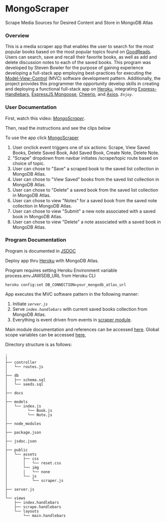 # MongoScraper
Scrape Media Sources for Desired Content and Store in MongoDB Atlas

### Overview
This is a media scraper app that enables the user to search for the most popular books based on the most popular topics found on [GoodReads](https://www.goodreads.com/).  Users can search, save and recall their favorite books, as well as add and delete discussion notes to each of the saved books.
This program was developed by Steven Bowler for the purpose of gaining experience developing a full-stack app employing best-practices for executing the [Model-View-Control](https://en.wikipedia.org/wiki/Model%E2%80%93view%E2%80%93controller) (MVC) software development pattern.  Additionally, the project provides this programmer the opportunity develop skills in creating and deploying a functional full-stack app on [Heroku](https://www.heroku.com), integrating [Express-Handlebars](https://www.npmjs.com/package/express-handlebars), [ExpressJS](https://www.npmjs.com/package/expressjs),[Mongoose](https://www.npmjs.com/package/mongoose), [Cheerio](https://www.npmjs.com/package/cheerio), and [Axios](https://www.npmjs.com/package/axios). _*`Enjoy`*_.


### User Documentation

First, watch this video: _*[MongoScraper](https://drive.google.com/file/d/1LUDGtekKEj_6oiXhJrVoSqt1gZtwY8Tg/view)*_.

Then, read the instructions and see the clips below

To use the app click [MongoScraper](https://protected-hollows-73924.herokuapp.com/)
1. User onclick event triggers one of six actions: Scrape, View Saved Books, Delete Saved Book, Add Saved Book, Create Note, Delete Note.
2. "Scrape" dropdown from navbar initiates /scrape/topic route based on choice of topic.
3. User can chose to "Save" a scraped book to the saved list collection in MongoDB Atlas.
4. User can chose to "View Saved" books from the saved list collection in MongoDB Atlas.
5. User can chose to "Delete" a saved book from the saved list collection in MongoDB Atlas.
6. User can chose to view "Notes" for a saved book from the saved note collection in MongoDB Atlas.
7. User can chose to view "Submit" a new note associated with a saved book in MongoDB Atlas.
8. User can chose to view "Delete" a note associated with a saved book in MongoDB Atlas.


### Program Documentation
Program is documented in [JSDOC](https://stevenbowler.github.io/MongoScraper/docs/index.html)

Deploy app thru [Heroku](https://www.heroku.com) with MongoDB Atlas.  

Program requires setting Heroku Environment variable process.env.JAWSDB_URL from Heroku CLI
````
heroku config:set DB_CONNECTION=your_mongodb_atlas_url
````

App executes the MVC software pattern in the following manner:
1. Initiate _*`server.js`*_
2. Serve _*`index.handlebars`*_ with current saved books collection from MongoDB Atlas.
3. Everything is event driven from events in [scraper module](https://stevenbowler.github.io/MongoScraper/docs/module-public_assets_js_scraper.html).



Main module documentation and references can be accessed [here](https://stevenbowler.github.io/sequelizedBurger/docs/index.html).  Global scope variables can be accessed [here](https://stevenbowler.github.io/sequelizedBurger/docs/global.html), 



Directory structure is as follows:

```
.
│ 
├── controller
│   └── routes.js
│
├── db
│   ├── schema.sql
│   └── seeds.sql
│
├── docs
│
├── models
│   └── index.js
│         └── Book.js
│         └── Note.js
│ 
├── node_modules
│ 
├── package.json
│ 
├── jsdoc.json
│
├── public
│   └── assets
│       ├── css
│       │   └── reset.css
│       └── img
│       │   └── none
│       └── js
│           └── scraper.js
│
├── server.js
│
└── views
    ├── index.handlebars
    ├── scrape.handlebars
    └── layouts
        └── main.handlebars
```

